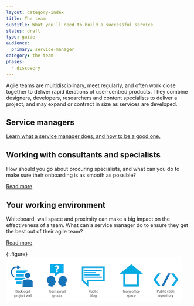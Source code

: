 ```yaml
---
layout: category-index
title: The team
subtitle: What you'll need to build a successful service
status: draft
type: guide
audience:
  primary: service-manager
category: the-team
phases:
  - discovery
---
```


Agile teams are multidisciplinary, meet regularly, and often work close together to deliver rapid iterations of user-centred products. They combine designers, developers, researchers and content specialists to deliver a project, and may expand or contract in size as services are developed.

## Service managers
[Learn what a service manager does, and how to be a good one.](/service-manual/the-team/servicemanager.html)

## Working with consultants and specialists

How should you go about procuring specialists, and what can you do to make sure their onboarding is as smooth as possible?

[Read more](/service-manual/the-team/workingwithspecialists.html)


## Your working environment


Whiteboard, wall space and proximity can make a big impact on the effectiveness of a team. What can a service manager do to ensure they get the best out of their agile team?

[Read more](/service-manual/the-team/workingenvironment.html)


{:.figure}
![Some of the things an effective team needs](/service-manual/assets/images/team-assets.png)

